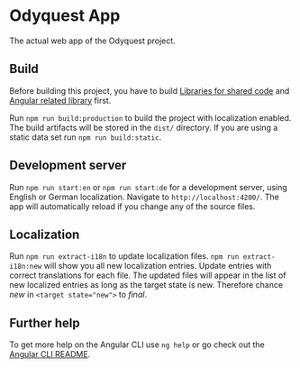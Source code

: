 # Odyquest App

The actual web app of the Odyquest project.

## Build

Before building this project, you have to build [Libraries for shared code](../odyquest-shared/README.md) and [Angular related library](../odyquest-frontend-shared/README.md) first.

Run `npm run build:production` to build the project with localization enabled. The build artifacts will be stored in the `dist/` directory.
If you are using a static data set run `npm run build:static`.

<!-- (no tests available yet)
## Running unit tests

Run `ng test` to execute the unit tests via [Karma](https://karma-runner.github.io).

## Running end-to-end tests

Run `ng e2e` to execute the end-to-end tests via [Protractor](http://www.protractortest.org/).
-->

## Development server

Run `npm run start:en` or `npm run start:de` for a development server, using English or German localization. Navigate to `http://localhost:4200/`. The app will automatically reload if you change any of the source files.

## Localization

Run `npm run extract-i18n` to update localization files.
`npm run extract-i18n:new` will show you all new localization entries.
Update entries with correct translations for each file. The updated files will appear in the list of new localized
entries as long as the target state is new. Therefore chance _new_ in `<target state="new">` to _final_.

## Further help

To get more help on the Angular CLI use `ng help` or go check out the [Angular CLI README](https://github.com/angular/angular-cli/blob/master/README.md).
